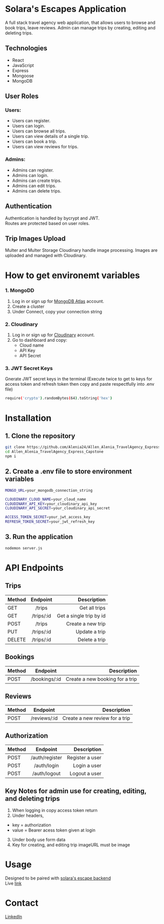 # Solara's Escapes  Application 
A full stack travel agency web application, that allows users to browse and book trips, leave reviews. Admin can manage trips by creating, editing and deleting trips.

## Technologies
- React
- JavaScript
- Express
- Mongoose
- MongoDB

## User Roles
### Users:
- Users can register.
- Users can login.
- Users can browse all trips.
- Users can view details of a single trip.
- Users can book a trip.
- Users can view reviews for trips.

### Admins:
- Admins can register.
- Admins can login.
- Admins can create trips.
- Admins can edit trips.
- Admins can delete trips.

 ## Authentication
Authentication is handled by bycrypt and JWT.<br>
Routes are protected based on user roles.

## Trip Images Upload
Multer and Multer Storage Cloudinary handle image processing.
Images are uploaded and managed with Cloudinary.

# How to get environemt variables
### 1. MongoDD
1. Log in or sign up for [MongoDB Atlas](https://www.mongodb.com/products/platform/atlas-database) account.
2. Create a cluster
3. Under Connect, copy your connection string

### 2. Cloudinary
1. Log in or sign up for [Cloudinary](https://cloudinary.com/) account.
2. Go to dashboard and copy:
   - Cloud name
   - API Key
   - API Secret
     
### 3. JWT Secret Keys
Gnerate JWT secret keys in the terminal (Execute twice to get to keys for access token and refresh token then copy and paste respectfully into .env file)
``` bash
require('crypto').randomBytes(64).toString('hex')
```

# Installation

## 1. Clone the repository
``` bash
git clone https://github.com/Alenia24/Allen_Alenia_TravelAgency_Express_Capstone.git
cd Allen_Alenia_TravelAgency_Express_Capstone
npm i
```

## 2. Create a .env file to store environment variables
``` bash
MONGO_URL=your_mongodb_connection_string

CLOUDINARY_CLOUD_NAME=your_cloud_name
CLOUDINARY_API_KEY=your_cloudinary_api_key
CLOUDINARY_API_SECRET=your_cloudinary_api_secret

ACCESS_TOKEN_SECRET=your_jwt_access_key
REFRESH_TOKEN_SECRET=your_jwt_refresh_key
```
## 3. Run the application
``` bash
nodemon server.js
```
# API Endpoints
## Trips
| Method        | Endpoint       |    Description             |
| ------------- |:--------------:| --------------------------:|
| GET           | /trips         | 	  Get all trips           |
| GET           | /trips/:id     | 	  Get a single trip by id |
| POST          | /trips         |  	 Create a new trip       |
| PUT           | /trips/:id     |    Update a trip           |
| DELETE        | /trips/:id     |    Delete a trip           |

## Bookings
| Method        | Endpoint       |    Description                     |
| ------------- |:--------------:| ----------------------------------:|
| POST          | /bookings/:id  |  	 Create a new booking for a trip |

## Reviews
| Method        | Endpoint       |    Description                     |
| ------------- |:--------------:| ----------------------------------:|
| POST          | /reviews/:id   |  	 Create a new review for a trip  |

## Authorization
| Method        | Endpoint       |    Description                     |
| ------------- |:--------------:| ----------------------------------:|
| POST          | /auth/register |  	 Register a user                 |
| POST          | /auth/login    |  	 Login a user                    |
| POST          | /auth/logout   |  	 Logout a user                   |

## Key Notes for admin use for creating, editing, and deleting trips
1. When logging in copy access token return
2. Under headers,
 - key = authorization
 - value = Bearer acess token given at login
3. Under body use form data
4. Key for creating, and editing trip imageURL must be image 


# Usage
Designed to be paired with [solara's escape backend](https://github.com/Alenia24/Allen_Alenia_TravelAgency_React_Capstone)<br>
Live [link](https://solaraescapes.onrender.com)

# Contact
[Linkedln](https://www.linkedin.com/in/aleniaallen/)

